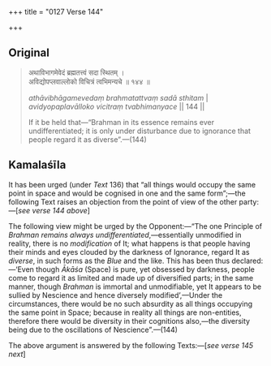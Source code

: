 +++
title = "0127 Verse 144"

+++
## Original 
>
> अथाविभागमेवेदं ब्रह्मतत्त्वं सदा स्थितम् ।  
> अविद्योपप्लवाल्लोको विचित्रं त्वभिमन्यचे ॥ १४४ ॥ 
>
> *athāvibhāgamevedaṃ brahmatattvaṃ sadā sthitam* \|  
> *avidyopaplavālloko vicitraṃ tvabhimanyace* \|\| 144 \|\| 
>
> If it be held that—“Brahman in its essence remains ever undifferentiated; it is only under disturbance due to ignorance that people regard it as diverse”.—(144)



## Kamalaśīla

It has been urged (under *Text* 136) that “all things would occupy the same point in space and would be cognised in one and the same form”;—the following Text raises an objection from the point of view of the other party:—[*see verse 144 above*]

The following view might be urged by the Opponent:—“The one Principle of *Brahman remains always undifferentiated*,—essentially unmodified in reality, there is no *modification* of It; what happens is that people having their minds and eyes clouded by the darkness of Ignorance, regard It as *diverse*, in such forms as the *Blue* and the like. This has been thus declared:—‘Even though *Ākāśa* (Space) is pure, yet obsessed by darkness, people come to regard it as limited and made up of diversified parts; in the same manner, though *Brahman* is immortal and unmodifiable, yet It appears to be sullied by Nescience and hence diversely modified’,—Under the circumstances, there would be no such absurdity as all things occupying the same point in Space; because in reality all things are non-entities, therefore there would be diversity in their cognitions also,—the diversity being due to the oscillations of Nescience”.—(144)

The above argument is answered by the following Texts:—[*see verse 145 next*]


